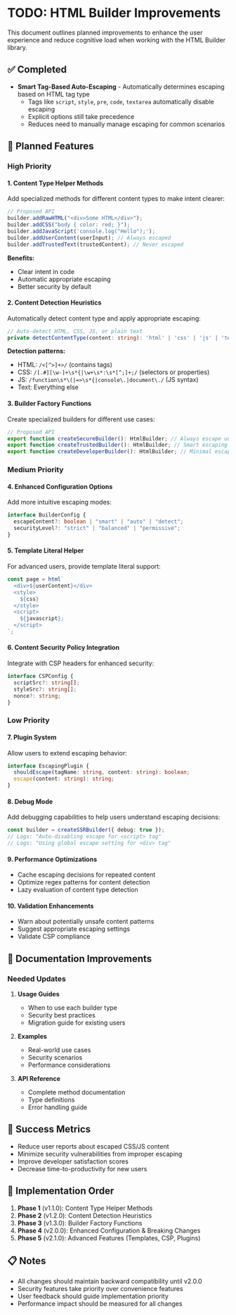 # TODO: HTML Builder Improvements

This document outlines planned improvements to enhance the user experience and reduce cognitive load when working with the HTML Builder library.

## ✅ Completed

- **Smart Tag-Based Auto-Escaping** - Automatically determines escaping based on HTML tag type
  - Tags like `script`, `style`, `pre`, `code`, `textarea` automatically disable escaping
  - Explicit options still take precedence
  - Reduces need to manually manage escaping for common scenarios

## 🚧 Planned Features

### High Priority

#### 1. Content Type Helper Methods

Add specialized methods for different content types to make intent clearer:

```typescript
// Proposed API
builder.addRawHTML("<div>Some HTML</div>");
builder.addCSS("body { color: red; }");
builder.addJavaScript('console.log("Hello");');
builder.addUserContent(userInput); // Always escaped
builder.addTrustedText(trustedContent); // Never escaped
```

**Benefits:**

- Clear intent in code
- Automatic appropriate escaping
- Better security by default

#### 2. Content Detection Heuristics

Automatically detect content type and apply appropriate escaping:

```typescript
// Auto-detect HTML, CSS, JS, or plain text
private detectContentType(content: string): 'html' | 'css' | 'js' | 'text'
```

**Detection patterns:**

- HTML: `/<[^>]+>/` (contains tags)
- CSS: `/[.#][\w-]+\s*{|\w+\s*:\s*[^;]+;/` (selectors or properties)
- JS: `/function\s*\(|=>\s*{|console\.|document\./` (JS syntax)
- Text: Everything else

#### 3. Builder Factory Functions

Create specialized builders for different use cases:

```typescript
// Proposed API
export function createSecureBuilder(): HtmlBuilder; // Always escape unless explicit
export function createTrustedBuilder(): HtmlBuilder; // Smart escaping by default
export function createDeveloperBuilder(): HtmlBuilder; // Minimal escaping for dev
```

### Medium Priority

#### 4. Enhanced Configuration Options

Add more intuitive escaping modes:

```typescript
interface BuilderConfig {
  escapeContent?: boolean | "smart" | "auto" | "detect";
  securityLevel?: "strict" | "balanced" | "permissive";
}
```

#### 5. Template Literal Helper

For advanced users, provide template literal support:

```typescript
const page = html`
  <div>${userContent}</div>
  <style>
    ${css}
  </style>
  <script>
    ${javascript};
  </script>
`;
```

#### 6. Content Security Policy Integration

Integrate with CSP headers for enhanced security:

```typescript
interface CSPConfig {
  scriptSrc?: string[];
  styleSrc?: string[];
  nonce?: string;
}
```

### Low Priority

#### 7. Plugin System

Allow users to extend escaping behavior:

```typescript
interface EscapingPlugin {
  shouldEscape(tagName: string, content: string): boolean;
  escape(content: string): string;
}
```

#### 8. Debug Mode

Add debugging capabilities to help users understand escaping decisions:

```typescript
const builder = createSSRBuilder({ debug: true });
// Logs: "Auto-disabling escape for <script> tag"
// Logs: "Using global escape setting for <div> tag"
```

#### 9. Performance Optimizations

- Cache escaping decisions for repeated content
- Optimize regex patterns for content detection
- Lazy evaluation of content type detection

#### 10. Validation Enhancements

- Warn about potentially unsafe content patterns
- Suggest appropriate escaping settings
- Validate CSP compliance

## 📝 Documentation Improvements

### Needed Updates

1. **Usage Guides**

   - When to use each builder type
   - Security best practices
   - Migration guide for existing users

2. **Examples**

   - Real-world use cases
   - Security scenarios
   - Performance considerations

3. **API Reference**
   - Complete method documentation
   - Type definitions
   - Error handling guide

## 🎯 Success Metrics

- Reduce user reports about escaped CSS/JS content
- Minimize security vulnerabilities from improper escaping
- Improve developer satisfaction scores
- Decrease time-to-productivity for new users

## 🔄 Implementation Order

1. **Phase 1** (v1.1.0): Content Type Helper Methods
2. **Phase 2** (v1.2.0): Content Detection Heuristics
3. **Phase 3** (v1.3.0): Builder Factory Functions
4. **Phase 4** (v2.0.0): Enhanced Configuration & Breaking Changes
5. **Phase 5** (v2.1.0): Advanced Features (Templates, CSP, Plugins)

## 📋 Notes

- All changes should maintain backward compatibility until v2.0.0
- Security features take priority over convenience features
- User feedback should guide implementation priority
- Performance impact should be measured for all changes
